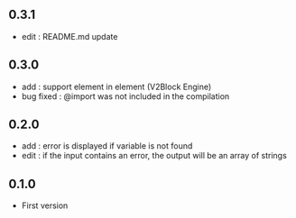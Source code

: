 ## 0.3.1
- edit : README.md update

## 0.3.0
- add : support element in element (V2Block Engine)
- bug fixed : @import was not included in the compilation

## 0.2.0
- add : error is displayed if variable is not found
- edit : if the input contains an error, the output will be an array of strings

## 0.1.0
- First version